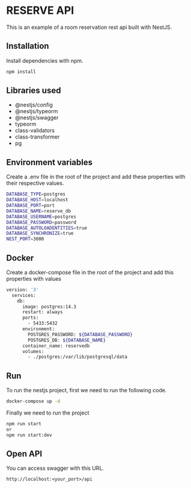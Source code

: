 # RESERVE API

This is an example of a room reservation rest api built with NestJS.

## Installation
Install dependencies with npm.

```sh
npm install
```

## Libraries used
- @nestjs/config
- @nestjs/typeorm
- @nestjs/swagger
- typeorm
- class-validators
- class-transformer
- pg
## Environment variables
Create a .env file in the root of the project and add these properties with their respective values.

```sh
DATABASE_TYPE=postgres
DATABASE_HOST=localhost
DATABASE_PORT=port
DATABASE_NAME=reserve_db
DATABASE_USERNAME=postgres
DATABASE_PASSWORD=password
DATABASE_AUTOLOADENTITIES=true
DATABASE_SYNCHRONIZE=true
NEST_PORT=3000
```

## Docker
Create a docker-compose file in the root of the project and add this properties with values

```sh
version: '3'
  services:
    db:
      image: postgres:14.3
      restart: always
      ports:
        - 5433:5432
      environment:
        POSTGRES_PASSWORD: ${DATABASE_PASSWORD}
        POSTGRES_DB: ${DATABASE_NAME}
      container_name: reservedb
      volumes:
        - ./postgres:/var/lib/postgresql/data
```

## Run
To run the nestjs project, first we need to run the following code.
```sh
docker-compose up -d
```

Finally we need to run the project
```sh
npm run start
or
npm run start:dev
```

## Open API
You can access swagger with this URL.
```
http://localhost:<your_port>/api
```
